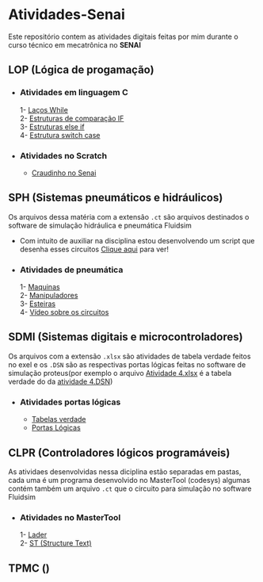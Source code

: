 # Atividades-Senai
Este repositório contem as atividades digitais feitas por mim durante o curso técnico em mecatrônica no **SENAI**  

## LOP (Lógica de progamação)  
- ### Atividades em linguagem C  
  1- [Laços While](https://github.com/samuelc254/Atividades-SENAI/blob/main/LOP/Linguagem%20C/1-%20Laços%20While.c)  
  2- [Estruturas de comparação IF](https://github.com/samuelc254/Atividades-SENAI/blob/main/LOP/Linguagem%20C/2-%20Estruturas%20de%20comparação%20If.c)  
  3- [Estruturas else if](https://github.com/samuelc254/Atividades-SENAI/blob/main/LOP/Linguagem%20C/3-%20Estruturas%20else%20if.c)  
  4- [Estrutura switch case](https://github.com/samuelc254/Atividades-SENAI/blob/main/LOP/Linguagem%20C/4-%20Estrutura%20switch%20case.c)
   
- ### Atividades no Scratch  
  - [Craudinho no Senai](https://scratch.mit.edu/projects/579456648/)  
  
## SPH (Sistemas pneumáticos e hidráulicos)  
Os arquivos dessa matéria com a extensão `.ct` são arquivos destinados o software de simulação hidráulica e pneumática Fluidsim
- Com intuito de auxiliar na disciplina estou desenvolvendo um script que desenha esses circuitos [Clique aqui](https://github.com/samuelc254/Electro-pneumatic-circuit-drawer) para ver!  
  
- ### Atividades  de pneumática
  1- [Maquinas](https://github.com/samuelc254/Atividades-SENAI/tree/main/SPH/Maquinas)  
  2- [Manipuladores](https://github.com/samuelc254/Atividades-SENAI/tree/main/SPH/Manipuladores)  
  3- [Esteiras](https://github.com/samuelc254/Atividades-SENAI/tree/main/SPH/Esteiras)  
  4- [Vídeo sobre os circuitos](https://youtu.be/KFOlISVIOaU) 
  
## SDMI (Sistemas digitais  e microcontroladores)
Os arquivos com a extensão `.xlsx` são atividades de tabela verdade feitos no exel e os `.DSN` são as respectivas portas lógicas feitas no software de simulação proteus(por exemplo o arquivo [Atividade 4.xlsx](https://github.com/samuelc254/Atividades-SENAI/tree/main/SDMI/Tabelas%20verdade/Atividade%204.xlsx) é a tabela verdade do da [atividade 4.DSN](https://github.com/samuelc254/Atividades-SENAI/tree/main/SDMI/Portas%20logicas/atividade%204.DNS))
  
- ### Atividades portas lógicas
  - [Tabelas verdade](https://github.com/samuelc254/Atividades-SENAI/tree/main/SDMI/Tabelas%20verdade)  
  - [Portas Lógicas](https://github.com/samuelc254/Atividades-SENAI/tree/main/SDMI/Portas%20Logicas)

## CLPR (Controladores lógicos programáveis)
As atividaes desenvolvidas nessa diciplina estão separadas em pastas, cada uma é um programa desenvolvido no MasterTool (codesys) algumas contém também um arquivo `.ct` que o circuito para simulação no software Fluidsim  
  
- ### Atividades no MasterTool
  1- [Lader](https://github.com/samuelc254/Atividades-SENAI/tree/main/CLPR/Lader)  
  2- [ST (Structure Text)](https://github.com/samuelc254/Atividades-SENAI/tree/main/CLPR/ST)  

## TPMC ()  
